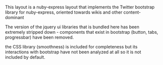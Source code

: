 This layout is a nuby-express layout that implements the Twitter bootstrap library
for nuby-express, oriented towards wikis and other content-dominant

The version of the jquery ui libraries that is bundled here has been extremely stripped down -
components that exist in bootstrap (button, tabs, progressbar) have been removed.

the CSS library (smoothness) is included for completeness but its interactions with bootstrap have not
been analyzed at all so it is not included by default.
